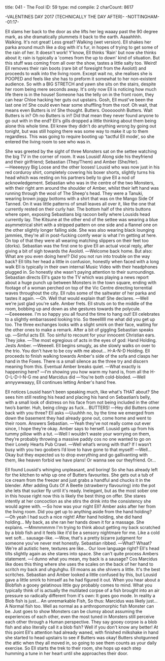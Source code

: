 title:          041 - The Fool
ID:             59
type:           md
compile:        2
charCount:      8617


-VALENTINES DAY 2017 (TECHNICALLY THE DAY AFTER)-
-NOTTINGHAM-
-01:17-

Ell slams her back to the door as she lifts her leg waaay past the 90 degree mark, as she dramatically plummets it back to the earth. Aaaahhhh. Walking. It's not great! Less great? Walking (wet version). Ell shakes her parka around much like a dog with it's fur, in hopes of trying to get some of the rain of her. It doesn't work!
Y'know, Ell thinks 'Rain' but now she thinks about it; rain is typically a 'comes from the up to down' kind of situation. But this stuff was coming from all over the show, tastes a little salty too. Weird! Ell removes their rain boots (rare bit of foresight from the Axolotl) and proceeds to walk into the living room. Except wait no, she realises she is POOPED and feels like she has to preform it somewhat to her non-existent audience. So with a BIG STRETCH and yawn she sits on the stairs, despite her room being mere seconds away. It's only now Ell is noticing how much life there is in the house! Someone has the telly on in the front room, they can hear Chloe hacking her guts out upstairs. Gosh, Ell must've been the last one in! She could even hear some shuffling from the roof.
Oh wait, that means even Butters is in! She thought. Butters. Ooooooohh Butters. Wait Butters is in? Oh no Butters is in!! Did that mean they never found anyone to go out with in the end? Ell's gills dropped a little thinking about them being alone this whole time. Ell knew they didn't do anything wrong by going out tonight, but was still hoping there was some way to make it up to them regardless. This was going to require booting up 'tactful Ell mode', so she entered the living room to see who was in.

She was greeted by the sight of three Monsters sat on the settee watching the big TV in the corner of room. It was Lousid! Along side his theyfriend and their girlfriend; Sebastian (They/Them) and Amber (She/Her).
―Heeeeyyy Big Loose and the other looses!
Lousid who was now just in his red corduroy shirt, completely covering his boxer shorts, slightly turns his head which was resting on his partners belly to give Ell a nod of acknowledgement. Sebastian who was in the centre of the two Monsters, with their right arm around the shoulder of Amber, whilst their left hand was running through the wool of The Sheep's head. They were a Tanuki, wearing brown joggy bottoms with a shirt that was on the Mango Side Of Tanned. On it was little patterns of small leaves all over it, like the one that currently rested on their curly hair. The bottom half of the shirts buttons where open, exposing Sebastians big racoon belly where Lousids head currently lay. The Kitsune at the other end of the settee was wearing a blue asymmetrical shirt with a stripped pattern on one side and a flannel one on the other slightly longer falling side. She was also wearing black lounging jammies, they're all in post-fucking comfy wear is what I'm getting at here. On top of that they were all wearing matching slippers on their feet too (dorks).
Sebastian was the first one to give Ell an actual vocal reply, after giving a bit of sigh towards the Axolotl.
―Welcome back home. But also: What are you even doing here!? Did you not run into trouble on the way back?
Ell tilts her head a little in confusion, honestly when faced with a long walk Ell is typically in their own internal Music Video with their headphones plugged in. So honestly she wasn't paying attention to their surroundings.
Sebastian directs Ell's gaze to the TV which was playing a news report about a huge punch up between Monsters in the town square, ending with footage of a woman perched on top of the Vic Centre directing torrential waves throughout the city.
Ell rubs some of the saltwater of her parka and tastes it again.
―Oh. Well that would explain that! She declares.
―Well we're just glad you're safe. Amber frets.
Ell struts on to the middle of the room, bobbing up and down as she gestures towards the polycule.
―Eeeeeeeee. I'm so happy you all found the time to hang out! Ell celebrates to a slightly embarrassed looking trio. So tteeellllll me what did you get up too.
The three exchanges looks with a slight smirk on their face, waiting for the other ones to make a remark. After a bit of giggling Sebastian speaks up.
―Sinful acts Ell. Too sinful to recount for your innocent Christian ears. They joke.
―The most egregious of acts in the eyes of god: Hand Holding. Jests Amber.
―Weeeell. Ell begins smugly, as she slowly walks on over to the trio. You don't have to be coy with me about... H-A-N-D Holding.
Ell proceeds to finish walking towards Amber's side of the sofa and clasps her hand in the Foxes. There is a small silence as the three try and discern meaning from this. Eventual Amber breaks quiet.
―What exactly is happening here?
―I'm showing you how warm my hand is, from all the H-O-L-D-I-N-G me and Marcidus did
―You're both cold-bloded.
―Well annyywwaayy, Ell continues letting Amber's hand free.

Ell notices Lousid hasn't been speaking much, like what's THAT about? She sees him still resting his head and placing his hand on Sebastian’s belly, with a small look of distress on his face from not being included in the other two’s banter. Huh, being clingy as fuck… BUTTERS!
―Hey did Butters come back with you three? Ell asks
―Uuuhhh no, by the time we emerged from down the basement they had already gone out, come home and went to their room. Answers Sebastian.
―Yeah they’ve not really come out ever since, I hope they’re okay. Amber says to herself.
Lousid gets up from his tummy pillow with a tut.
―Well I wouldn’t waste your worrying on them, they’re probably throwing a massive paddy cos no one wanted to go on their Lonely Hearts Pub Crawl.
―Well what’s wrong with that? If I wasn’t busy with you two goobers I’d love to have gone to that myself!
―Well… Okay but they expected us to drop everything and go gallivanting with them, like heaven forbid we have plans! Or wanna see our theyfriend. Or...

Ell found Lousid's whinging unpleasant, and boring! So she has already left for the kitchen to whip up one of Butters favourites. She gets out a tub of ice cream from the freezer and just grabs a handful and chucks it in the blender. After adding Guts Of A Beetle (strawberry flavouring) into the pot she lets that sucker fly until it's ready. Inelegant, but as the most sober one in this house right now this is likely the best thing on offer. She stares intently at her concoction as she stirs the drink into the consistency she would agree with.
―So how was your night Ell? Amber asks after her from the living room. Did you get up to anything aside from the hand holding?
―Oh yeah I had such a nice night! After hand holding, she did hand holding... My back, as she ran her hands down it for a massage. She explains.
―Mmmmmmm I'm trying to think about getting my back scratched by a blob fish and it feels like it'd be a sensory nightmare for me. Like a cold wet soft... sausage-like.
―Wow, that's a pretty bizarre judgment for someone you've never met honestly. Sebastian ribbed.
―What? Whaat? We're all autistic here, textures are like... Our love language right?
Ell's head tilts slightly again as she stares into space. She can't quite process Ambers statement.
―I dunno what you mean, my back is a sausage? Cos Marcidus like does this thing where she uses the scales on the back of her hand to scritch my back and uhguhghu. Ell moans as she shivers a little. It's the best scritches.
Sebastian and Amber looked a little confused by this, but Lousid gave a little smirk to himself as he had figured it out. When you hear about a Blobfish a gooey gelatinous little guy probably comes to mind. What you typically think of is actually the mutilated corpse of a fish brought into an air pressure so radically different from it's own: It goes goo mode. In reality a Blob fish is just... An unremarkable Fish, So thus: Marcidus was likely just... A Normal fish too. Well as normal as a anthropomorphic fish Monster can be. Just goes to show Monsters can be clumsy about assuming the experiences of each other, even the most tuned in Monsters still perceive each other through a Human perspective. They say gooey corpse is a blob fish and also literally call it a blob fish? Well if you don't know any better!
At this point Ell's attention had already waned, with finished milkshake in hand she started to head upstairs to see if Butters was okay! Butters shotgunned the attic when they all moved in, so going to see them counts as your daily exercise. So Ell starts the trek to their room, she hops up each step humming a tune in her heart until she approaches their door.